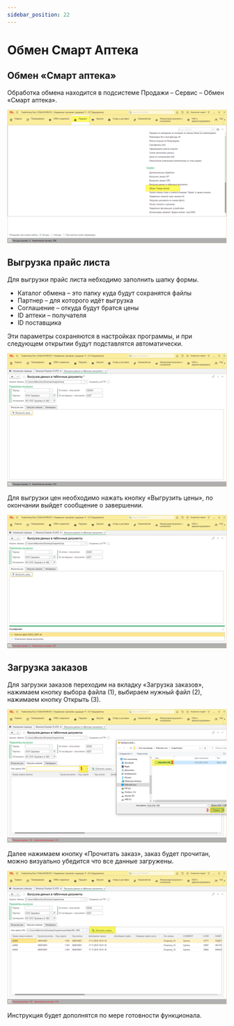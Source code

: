 ```yaml
---
sidebar_position: 22
---
```


# Обмен Смарт Аптека


## Обмен «Смарт аптека»
Обработка обмена находится в подсистеме Продажи – Сервис – Обмен «Смарт аптека».

![](./assets/Aspose.Words.73d8a54c-95cb-4717-a822-5f6ebbf2e5c8.001.png)

## Выгрузка прайс листа
Для выгрузки прайс листа небходимо заполнить шапку формы.

- Каталог обмена – это папку куда будут сохранятся файлы
- Партнер – для которого идёт выгрузка
- Соглашение – откуда будут братся цены
- ID аптеки – получателя
- ID поставщика

Эти параметры сохраняются в настройках программы, и при следующем открытии будут подставлятся автоматически.

![](./assets/Aspose.Words.73d8a54c-95cb-4717-a822-5f6ebbf2e5c8.002.png)

Для выгрузки цен необходимо нажать кнопку «Выгрузить цены», по окончании выйдет сообщение о завершении.

![](./assets/Aspose.Words.73d8a54c-95cb-4717-a822-5f6ebbf2e5c8.003.png)

## Загрузка заказов
Для загрузки заказов переходим на вкладку «Загрузка заказов», нажимаем кнопку выбора файла (1), выбираем нужный файл (2), нажимаем кнопку Открыть (3).

![](./assets/Aspose.Words.73d8a54c-95cb-4717-a822-5f6ebbf2e5c8.004.png)

Далее нажимаем кнопку «Прочитать заказ», заказ будет прочитан, можно визуально убедится что все данные загружены.

![](./assets/Aspose.Words.73d8a54c-95cb-4717-a822-5f6ebbf2e5c8.005.png)


Инструкция будет дополнятся по мере готовности функционала.
